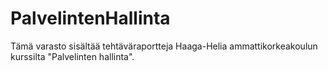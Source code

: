 # PalvelintenHallinta

Tämä varasto sisältää tehtäväraportteja Haaga-Helia ammattikorkeakoulun kurssilta "Palvelinten hallinta".
